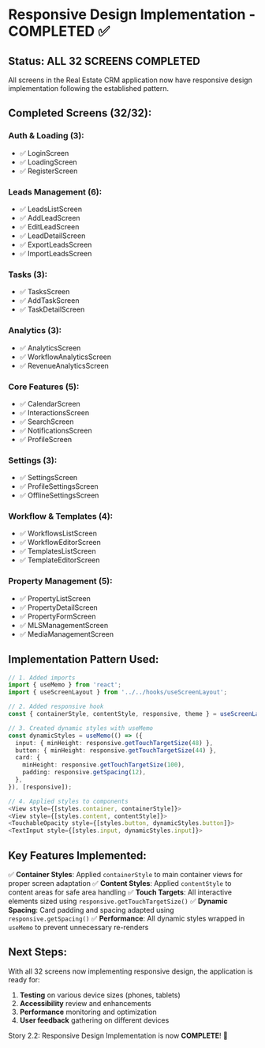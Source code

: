 # Responsive Design Implementation - COMPLETED ✅

## Status: ALL 32 SCREENS COMPLETED

All screens in the Real Estate CRM application now have responsive design implementation following the established pattern.

## Completed Screens (32/32):

### Auth & Loading (3):
- ✅ LoginScreen
- ✅ LoadingScreen  
- ✅ RegisterScreen

### Leads Management (6):
- ✅ LeadsListScreen
- ✅ AddLeadScreen
- ✅ EditLeadScreen
- ✅ LeadDetailScreen
- ✅ ExportLeadsScreen
- ✅ ImportLeadsScreen

### Tasks (3):
- ✅ TasksScreen
- ✅ AddTaskScreen
- ✅ TaskDetailScreen

### Analytics (3):
- ✅ AnalyticsScreen
- ✅ WorkflowAnalyticsScreen
- ✅ RevenueAnalyticsScreen

### Core Features (5):
- ✅ CalendarScreen
- ✅ InteractionsScreen
- ✅ SearchScreen
- ✅ NotificationsScreen
- ✅ ProfileScreen

### Settings (3):
- ✅ SettingsScreen
- ✅ ProfileSettingsScreen
- ✅ OfflineSettingsScreen

### Workflow & Templates (4):
- ✅ WorkflowsListScreen
- ✅ WorkflowEditorScreen
- ✅ TemplatesListScreen
- ✅ TemplateEditorScreen

### Property Management (5):
- ✅ PropertyListScreen
- ✅ PropertyDetailScreen
- ✅ PropertyFormScreen
- ✅ MLSManagementScreen
- ✅ MediaManagementScreen

## Implementation Pattern Used:

```typescript
// 1. Added imports
import { useMemo } from 'react';
import { useScreenLayout } from '../../hooks/useScreenLayout';

// 2. Added responsive hook
const { containerStyle, contentStyle, responsive, theme } = useScreenLayout();

// 3. Created dynamic styles with useMemo
const dynamicStyles = useMemo(() => ({
  input: { minHeight: responsive.getTouchTargetSize(48) },
  button: { minHeight: responsive.getTouchTargetSize(44) },
  card: { 
    minHeight: responsive.getTouchTargetSize(100),
    padding: responsive.getSpacing(12),
  },
}), [responsive]);

// 4. Applied styles to components
<View style={[styles.container, containerStyle]}>
<View style={[styles.content, contentStyle]}>
<TouchableOpacity style={[styles.button, dynamicStyles.button]}>
<TextInput style={[styles.input, dynamicStyles.input]}>
```

## Key Features Implemented:

✅ **Container Styles**: Applied `containerStyle` to main container views for proper screen adaptation
✅ **Content Styles**: Applied `contentStyle` to content areas for safe area handling
✅ **Touch Targets**: All interactive elements sized using `responsive.getTouchTargetSize()`
✅ **Dynamic Spacing**: Card padding and spacing adapted using `responsive.getSpacing()`
✅ **Performance**: All dynamic styles wrapped in `useMemo` to prevent unnecessary re-renders

## Next Steps:

With all 32 screens now implementing responsive design, the application is ready for:
1. **Testing** on various device sizes (phones, tablets)
2. **Accessibility** review and enhancements
3. **Performance** monitoring and optimization
4. **User feedback** gathering on different devices

Story 2.2: Responsive Design Implementation is now **COMPLETE**! 🎉

